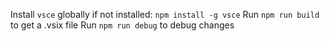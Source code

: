 Install `vsce` globally if not installed: `npm install -g vsce`
Run `npm run build` to get a .vsix file
Run `npm run debug` to debug changes